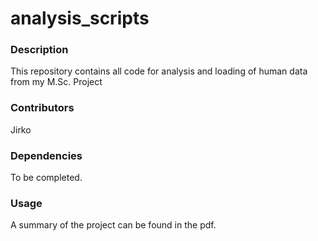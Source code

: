# analysis_scripts

### Description
This repository contains all code for analysis and loading of human data from my M.Sc. Project
### Contributors
Jirko
### Dependencies
To be completed.
### Usage
A summary of the project can be found in the pdf.
